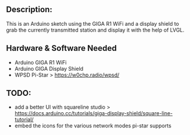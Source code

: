 ## Description:
This is an Arduino sketch using the GIGA R1 WiFi and a display shield to grab the currently transmitted station and display it with the help of LVGL.

## Hardware & Software Needed
- Arduino GIGA R1 WiFi
- Arduino GIGA Display Shield
- WPSD Pi-Star > https://w0chp.radio/wpsd/

## TODO:
- add a better UI with squareline studio > https://docs.arduino.cc/tutorials/giga-display-shield/square-line-tutorial/
- embed the icons for the various network modes pi-star supports
